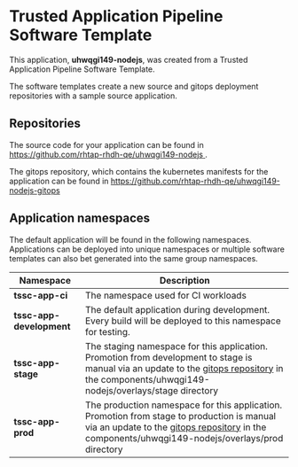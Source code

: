 # Trusted Application Pipeline Software Template

This application, **uhwqgi149-nodejs**, was created from a Trusted Application Pipeline Software Template.

The software templates create a new source and gitops deployment repositories with a sample source application. 

## Repositories

The source code for your application can be found in [https://github.com/rhtap-rhdh-qe/uhwqgi149-nodejs ](https://github.com/rhtap-rhdh-qe/uhwqgi149-nodejs ).
 
The gitops repository, which contains the kubernetes manifests for the application can be found in 
[https://github.com/rhtap-rhdh-qe/uhwqgi149-nodejs-gitops ](https://github.com/rhtap-rhdh-qe/uhwqgi149-nodejs-gitops ) 

## Application namespaces 

The default application will be found in the following namespaces. Applications can be deployed into unique namespaces or multiple software templates can also bet generated into the same group namespaces.  

|  Namespace   |  Description   |  
| -------- | -------- |
| **tssc-app-ci** | The namespace used for CI workloads |
| **tssc-app-development** | The default application during development. Every build will be deployed to this namespace for testing. |
| **tssc-app-stage** | The staging namespace for this application. Promotion from development to stage is manual via an update to the [gitops repository](https://github.com/rhtap-rhdh-qe/uhwqgi149-nodejs-gitops ) in the components/uhwqgi149-nodejs/overlays/stage directory |
| **tssc-app-prod** | The production namespace for this application. Promotion from stage to production is manual via an update to the [gitops repository](https://github.com/rhtap-rhdh-qe/uhwqgi149-nodejs-gitops ) in the components/uhwqgi149-nodejs/overlays/prod directory |
